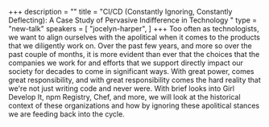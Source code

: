 +++
description = ""
title = "CI/CD (Constantly Ignoring, Constantly Deflecting): A Case Study of Pervasive Indifference in Technology "
type = "new-talk"
speakers = [
        "jocelyn-harper",
]
+++
Too often as technologists, we want to align ourselves with the apolitical when it comes to the products that we diligently work on.  Over the past few years, and more so over the past couple of months, it is more evident than ever that the choices that the companies we work for and efforts that we support directly impact our society for decades to come in significant ways. With great power, comes great responsibility, and with great responsibility comes the hard reality that we're not just writing code and never were. With brief looks into Girl Develop It, npm Registry, Chef, and more, we will look at the historical context of these organizations and how by ignoring these apolitical stances we are feeding back into the cycle.